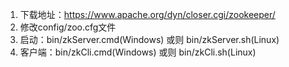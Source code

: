 1. 下载地址：https://www.apache.org/dyn/closer.cgi/zookeeper/
2. 修改config/zoo.cfg文件
3. 启动：bin/zkServer.cmd(Windows) 或则 bin/zkServer.sh(Linux)
4. 客户端：bin/zkCli.cmd(Windows) 或则 bin/zkCli.sh(Linux)